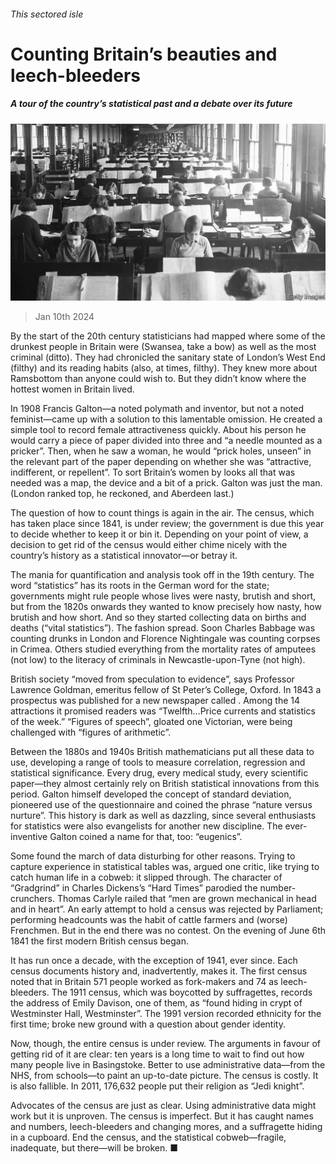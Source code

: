 ###### This sectored isle

# Counting Britain’s beauties and leech-bleeders 

##### A tour of the country’s statistical past and a debate over its future 

![image](images/20240113_BRP002.jpg) 

> Jan 10th 2024 

By the start of the 20th century statisticians had mapped where some of the drunkest people in Britain were (Swansea, take a bow) as well as the most criminal (ditto). They had chronicled the sanitary state of London’s West End (filthy) and its reading habits (also, at times, filthy). They knew more about Ramsbottom than anyone could wish to. But they didn’t know where the hottest women in Britain lived. 

In 1908 Francis Galton—a noted polymath and inventor, but not a noted feminist—came up with a solution to this lamentable omission. He created a simple tool to record female attractiveness quickly. About his person he would carry a piece of paper divided into three and “a needle mounted as a pricker”. Then, when he saw a woman, he would “prick holes, unseen” in the relevant part of the paper depending on whether she was “attractive, indifferent, or repellent”. To sort Britain’s women by looks all that was needed was a map, the device and a bit of a prick. Galton was just the man. (London ranked top, he reckoned, and Aberdeen last.) 

The question of how to count things is again in the air. The census, which has taken place since 1841, is under review; the government is due this year to decide whether to keep it or bin it. Depending on your point of view, a decision to get rid of the census would either chime nicely with the country’s history as a statistical innovator—or betray it.

The mania for quantification and analysis took off in the 19th century. The word “statistics” has its roots in the German word for the state; governments might rule people whose lives were nasty, brutish and short, but from the 1820s onwards they wanted to know precisely how nasty, how brutish and how short. And so they started collecting data on births and deaths (“vital statistics”). The fashion spread. Soon Charles Babbage was counting drunks in London and Florence Nightingale was counting corpses in Crimea. Others studied everything from the mortality rates of amputees (not low) to the literacy of criminals in Newcastle-upon-Tyne (not high).

British society “moved from speculation to evidence”, says Professor Lawrence Goldman, emeritus fellow of St Peter’s College, Oxford. In 1843 a prospectus was published for a new newspaper called . Among the 14 attractions it promised readers was “Twelfth…Price currents and statistics of the week.” “Figures of speech”, gloated one Victorian, were being challenged with “figures of arithmetic”. 

Between the 1880s and 1940s British mathematicians put all these data to use, developing a range of tools to measure correlation, regression and statistical significance. Every drug, every medical study, every scientific paper—they almost certainly rely on British statistical innovations from this period. Galton himself developed the concept of standard deviation, pioneered use of the questionnaire and coined the phrase “nature versus nurture”. This history is dark as well as dazzling, since several enthusiasts for statistics were also evangelists for another new discipline. The ever-inventive Galton coined a name for that, too: “eugenics”. 

Some found the march of data disturbing for other reasons. Trying to capture experience in statistical tables was, argued one critic, like trying to catch human life in a cobweb: it slipped through. The character of “Gradgrind” in Charles Dickens’s “Hard Times” parodied the number-crunchers. Thomas Carlyle railed that “men are grown mechanical in head and in heart”. An early attempt to hold a census was rejected by Parliament; performing headcounts was the habit of cattle farmers and (worse) Frenchmen. But in the end there was no contest. On the evening of June 6th 1841 the first modern British census began. 

It has run once a decade, with the exception of 1941, ever since. Each census documents history and, inadvertently, makes it. The first census noted that in Britain 571 people worked as fork-makers and 74 as leech-bleeders. The 1911 census, which was boycotted by suffragettes, records the address of Emily Davison, one of them, as “found hiding in crypt of Westminster Hall, Westminster”. The 1991 version recorded ethnicity for the first time;  broke new ground with a question about gender identity. 

Now, though, the entire census is under review. The arguments in favour of getting rid of it are clear: ten years is a long time to wait to find out how many people live in Basingstoke. Better to use administrative data—from the NHS, from schools—to paint an up-to-date picture. The census is costly. It is also fallible. In 2011, 176,632 people put their religion as “Jedi knight”. 

Advocates of the census are just as clear. Using administrative data might work but it is unproven. The census is imperfect. But it has caught names and numbers, leech-bleeders and changing mores, and a suffragette hiding in a cupboard. End the census, and the statistical cobweb—fragile, inadequate, but there—will be broken. ■


